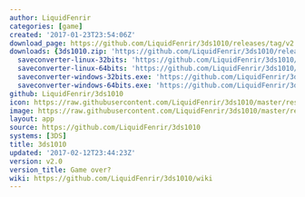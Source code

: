 ```yaml
---
author: LiquidFenrir
categories: [game]
created: '2017-01-23T23:54:06Z'
download_page: https://github.com/LiquidFenrir/3ds1010/releases/tag/v2.0
downloads: {3ds1010.zip: 'https://github.com/LiquidFenrir/3ds1010/releases/download/v2.0/3ds1010.zip',
  saveconverter-linux-32bits: 'https://github.com/LiquidFenrir/3ds1010/releases/download/v2.0/saveconverter-linux-32bits',
  saveconverter-linux-64bits: 'https://github.com/LiquidFenrir/3ds1010/releases/download/v2.0/saveconverter-linux-64bits',
  saveconverter-windows-32bits.exe: 'https://github.com/LiquidFenrir/3ds1010/releases/download/v2.0/saveconverter-windows-32bits.exe',
  saveconverter-windows-64bits.exe: 'https://github.com/LiquidFenrir/3ds1010/releases/download/v2.0/saveconverter-windows-64bits.exe'}
github: LiquidFenrir/3ds1010
icon: https://raw.githubusercontent.com/LiquidFenrir/3ds1010/master/resources/icon.png
image: https://raw.githubusercontent.com/LiquidFenrir/3ds1010/master/resources/banner.png
layout: app
source: https://github.com/LiquidFenrir/3ds1010
systems: [3DS]
title: 3ds1010
updated: '2017-02-12T23:44:23Z'
version: v2.0
version_title: Game over?
wiki: https://github.com/LiquidFenrir/3ds1010/wiki
---
```

